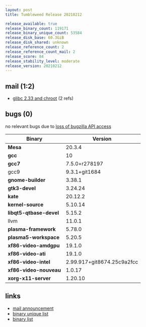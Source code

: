 ```yaml
---
layout: post
title: Tumbleweed Release 20210212

release_available: true
release_binary_count: 119171
release_binary_unique_count: 53584
release_disk_base: 60.3GiB
release_disk_shared: unknown
release_reference_count: 2
release_reference_count_mail: 2
release_score: 84
release_stability_level: moderate
release_version: 20210212
---
```


## mail (1:2)

- [glibc 2.33 and chroot](https://github.com/boombatower/tumbleweed-review/issues/10) (2 refs)

## bugs (0)

<!--more-->

no relevant bugs due to [loss of bugzilla API access](https://bugzilla.opensuse.org/show_bug.cgi?id=1157722)

Binary | Version
--- | ---
**Mesa** | 20.3.4
**gcc** | 10
**gcc7** | 7.5.0+r278197
gcc9 | 9.3.1+git1684
**gnome-builder** | 3.38.1
**gtk3-devel** | 3.24.24
**kate** | 20.12.2
**kernel-source** | 5.10.14
**libqt5-qtbase-devel** | 5.15.2
llvm | 11.0.1
**plasma-framework** | 5.78.0
**plasma5-workspace** | 5.20.5
**xf86-video-amdgpu** | 19.1.0
**xf86-video-ati** | 19.1.0
**xf86-video-intel** | 2.99.917+git8674.25c9a2fcc
**xf86-video-nouveau** | 1.0.17
**xorg-x11-server** | 1.20.10

## links

- [mail announcement](https://github.com/boombatower/tumbleweed-review/issues/10)
- [binary unique list](http://download.opensuse.org/history/20210212/rpm.unique.list)
- [binary list](http://download.opensuse.org/history/20210212/rpm.list)
